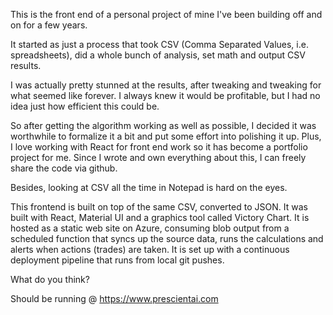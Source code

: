 This is the front end of a personal project of mine I've been building off and on for a few years.

It started as just a process that took CSV (Comma Separated Values, i.e. spreadsheets), did a whole bunch of analysis, set math and output CSV results.

I was actually pretty stunned at the results, after tweaking and tweaking for what seemed like forever. I always knew it would be profitable, but I had no idea just how efficient this could be.

So after getting the algorithm working as well as possible, I decided it was worthwhile to formalize it a bit and put some effort into polishing it up. Plus, I love working with React for front end work so it has become a portfolio project for me. Since I wrote and own everything about this, I can freely share the code via github.

Besides, looking at CSV all the time in Notepad is hard on the eyes.

This frontend is built on top of the same CSV, converted to JSON. It was built with React, Material UI and a graphics tool called Victory Chart. It is hosted as a static web site on Azure, consuming blob output from a scheduled function that syncs up the source data, runs the calculations and alerts when actions (trades) are taken. It is set up with a continuous deployment pipeline that runs from local git pushes.

What do you think?

Should be running @ https://www.prescientai.com